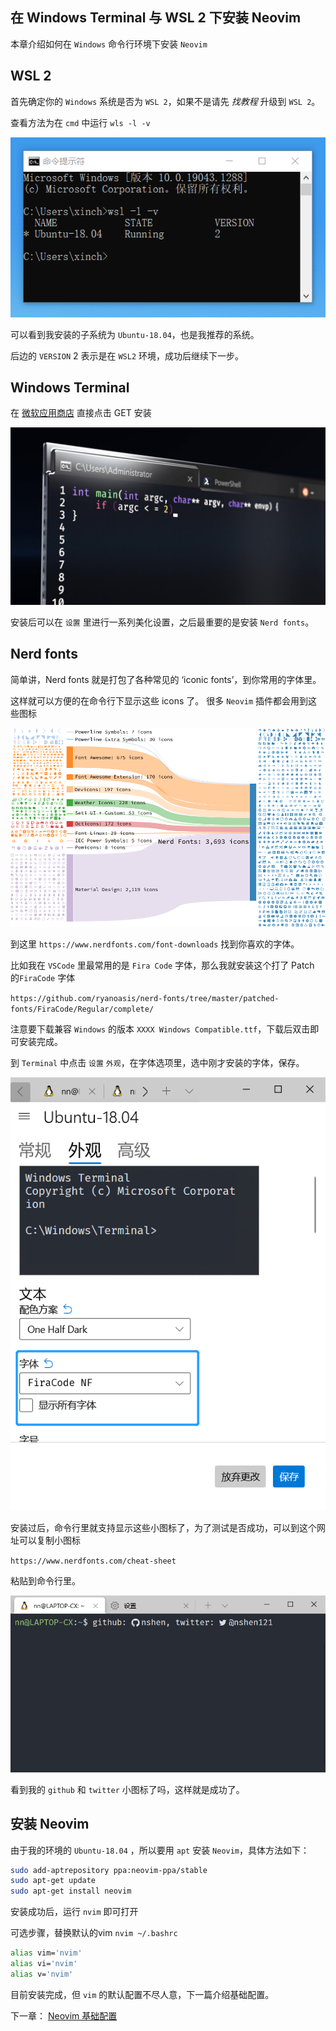 ## 在 Windows Terminal 与 WSL 2 下安装 Neovim 

本章介绍如何在 `Windows` 命令行环境下安装 `Neovim`

## WSL 2 

首先确定你的 `Windows` 系统是否为 `WSL 2`，如果不是请先 *找教程* 升级到 `WSL 2`。

查看方法为在 `cmd` 中运行 `wls -l -v`

![wsl version](./imgs/1.png)

可以看到我安装的子系统为 `Ubuntu-18.04`，也是我推荐的系统。

后边的 `VERSION` 2 表示是在 `WSL2` 环境，成功后继续下一步。

## Windows Terminal

在 [微软应用商店](https://www.microsoft.com/en-us/p/windows-terminal/9n0dx20hk701?activetab=pivot:overviewtab#) 直接点击 GET 安装

![windows terminal](./imgs/terminal.jpg)

安装后可以在 `设置` 里进行一系列美化设置，之后最重要的是安装 `Nerd fonts`。

## Nerd fonts

简单讲，Nerd fonts 就是打包了各种常见的 ‘iconic fonts’，到你常用的字体里。

这样就可以方便的在命令行下显示这些 icons 了。 很多 `Neovim` 插件都会用到这些图标

![nerd fonts](./imgs/sankey-glyphs-combined-diagram.png)

到这里 `https://www.nerdfonts.com/font-downloads` 找到你喜欢的字体。

比如我在 `VSCode` 里最常用的是 `Fira Code` 字体，那么我就安装这个打了 Patch 的`FiraCode` 字体

`https://github.com/ryanoasis/nerd-fonts/tree/master/patched-fonts/FiraCode/Regular/complete/`

注意要下载兼容 `Windows` 的版本 `XXXX Windows Compatible.ttf`，下载后双击即可安装完成。

到 `Terminal` 中点击 `设置` `外观`，在字体选项里，选中刚才安装的字体，保存。

![nerd fonts](./imgs/2.png)

安装过后，命令行里就支持显示这些小图标了，为了测试是否成功，可以到这个网址可以复制小图标

`https://www.nerdfonts.com/cheat-sheet`

粘贴到命令行里。

![nerd fonts](./imgs/3.png)

看到我的 `github` 和 `twitter` 小图标了吗，这样就是成功了。

## 安装 Neovim

由于我的环境的 `Ubuntu-18.04` ，所以要用 `apt` 安装 `Neovim`，具体方法如下：

```bash
sudo add-aptrepository ppa:neovim-ppa/stable
sudo apt-get update
sudo apt-get install neovim
```

安装成功后，运行 `nvim` 即可打开

可选步骤，替换默认的vim  `nvim ~/.bashrc`

```bash
alias vim='nvim'
alias vi='nvim'
alias v='nvim'
```

目前安装完成，但 `vim` 的默认配置不尽人意，下一篇介绍基础配置。

下一章： [Neovim 基础配置](./basic-config.md)
